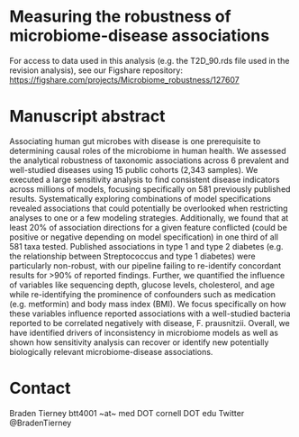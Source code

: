 # Measuring the robustness of microbiome-disease associations

For access to data used in this analysis (e.g. the T2D_90.rds file used in the revision analysis), see our Figshare repository: https://figshare.com/projects/Microbiome_robustness/127607

# Manuscript abstract

Associating human gut microbes with disease is one prerequisite to determining causal roles of the microbiome in human health. We assessed the analytical robustness of taxonomic associations across 6 prevalent and well-studied diseases using 15 public cohorts (2,343 samples). We executed a large sensitivity analysis to find consistent disease indicators across millions of models, focusing specifically on 581 previously published results. Systematically exploring combinations of model specifications revealed associations that could potentially be overlooked when restricting analyses to one or a few modeling strategies. Additionally, we found that at least 20% of association directions for a given feature conflicted (could be positive or negative depending on model specification) in one third  of all 581 taxa tested. Published associations in type 1 and type 2 diabetes (e.g. the relationship between Streptococcus and type 1 diabetes) were particularly non-robust, with our pipeline failing to re-identify concordant results for >90% of reported findings. Further, we quantified the influence of variables like sequencing depth, glucose levels, cholesterol, and age while re-identifying the prominence of confounders such as medication (e.g. metformin) and body mass index (BMI). We focus specifically on how these variables influence reported associations with a well-studied bacteria reported to be correlated negatively with disease, F. prausnitzii. Overall, we have identified drivers of inconsistency in microbiome models as well as shown how sensitivity analysis can recover or identify new potentially biologically relevant microbiome-disease associations.

# Contact

Braden Tierney
btt4001 ~at~ med DOT cornell DOT edu
Twitter
@BradenTierney
